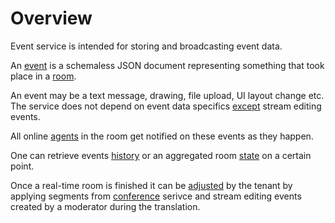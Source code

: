 # Overview

Event service is intended for storing and broadcasting event data.

An [event](api/event.md#event) is a schemaless JSON document representing something that took place
in a [room](api/room.md#room).

An event may be a text message, drawing, file upload, UI layout change etc.
The service does not depend on event data specifics [except](api/event.md#stream-editing-events)
stream editing events.

All online [agents](api/agent.md#agent) in the room get notified on these
events as they happen.

One can retrieve events [history](api/event/list.md) or an aggregated room
[state](api/state.md#state) on a certain point.

Once a real-time room is finished it can be [adjusted](api/room/adjust.md) by the tenant
by applying segments from [conference][conference] serivce and stream editing events created
by a moderator during the translation.

[conference]:https://docs.netology-group.services/conference/index.html
